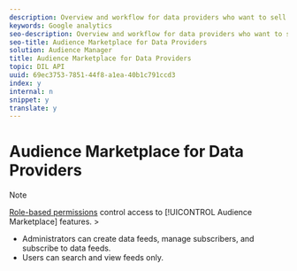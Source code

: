 ```yaml
---
description: Overview and workflow for data providers who want to sell data from within Audience Manager.
keywords: Google analytics
seo-description: Overview and workflow for data providers who want to sell data from within Audience Manager.
seo-title: Audience Marketplace for Data Providers
solution: Audience Manager
title: Audience Marketplace for Data Providers
topic: DIL API
uuid: 69ec3753-7851-44f8-a1ea-40b1c791ccd3
index: y
internal: n
snippet: y
translate: y
---
```


# Audience Marketplace for Data Providers


>[!NOTE]
>
>[ Role-based permissions](../../../c_features/c_analytics/c_dashboard.md#concept_1F19F03D45164D2391F80A083410DC2E) control access to [!UICONTROL  Audience Marketplace] features. >
>* Administrators can create data feeds, manage subscribers, and subscribe to data feeds.
>* Users can search and view feeds only.



